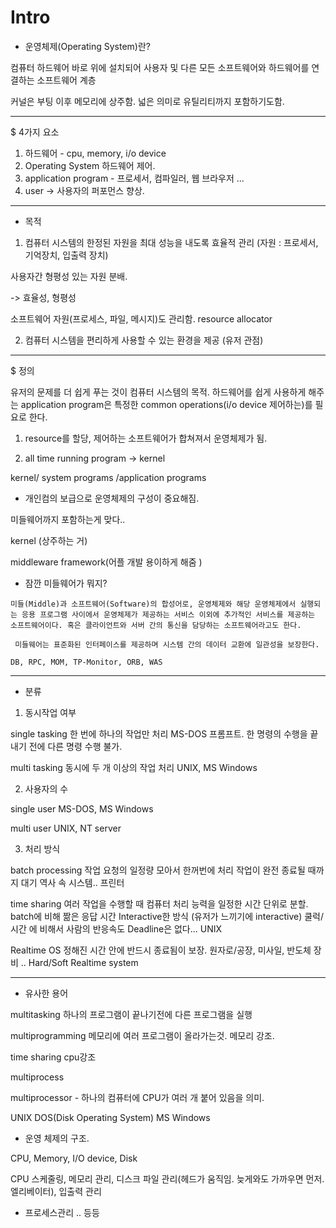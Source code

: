# Intro

- 운영체제(Operating System)란?

컴퓨터 하드웨어 바로 위에 설치되어 사용자 및 다른 모든 소프트웨어와 하드웨어를 연결하는 소프트웨어 계층

커널은 부팅 이후 메모리에 상주함. 넓은 의미로 유틸리티까지 포함하기도함.


---
$ 4가지 요소
1. 하드웨어 - cpu, memory, i/o device
2. Operating System 하드웨어 제어.
3. application program - 프로세서, 컴파일러, 웹 브라우저 ...
4. user -> 사용자의 퍼포먼스 향상.

---

- 목적 

1. 컴퓨터 시스템의 한정된 자원을 최대 성능을 내도록 효율적 관리 (자원 : 프로세서, 기억장치, 입출력 장치)

사용자간 형평성 있는 자원 분배. 

-> 효율성, 형평성

소프트웨어 자원(프로세스, 파일, 메시지)도 관리함.
resource allocator

2. 컴퓨터 시스템을 편리하게 사용할 수 있는 환경을 제공
(유저 관점)


---
$ 정의

 유저의 문제를 더 쉽게 푸는 것이 컴퓨터 시스템의 목적.
하드웨어를 쉽게 사용하게 해주는 application program은 특정한 common operations(i/o device 제어하는)를 필요로 한다.

1. resource를 할당, 제어하는 소프트웨어가 합쳐져서 운영체제가 됨.

2. all time running program -> kernel

kernel/ system programs /application programs

+ 개인컴의 보급으로 운영체제의 구성이 중요해짐.

미들웨어까지 포함하는게 맞다..

kernel (상주하는 거)

middleware framework(어플 개발 용이하게 해줌 )

- 잠깐 미들웨어가 뭐지?

```
미들(Middle)과 소프트웨어(Software)의 합성어로, 운영체제와 해당 운영체제에서 실행되는 응용 프로그램 사이에서 운영체제가 제공하는 서비스 이외에 추가적인 서비스를 제공하는 소프트웨어이다. 혹은 클라이언트와 서버 간의 통신을 담당하는 소프트웨어라고도 한다.

 미들웨어는 표준화된 인터페이스를 제공하며 시스템 간의 데이터 교환에 일관성을 보장한다. 

DB, RPC, MOM, TP-Monitor, ORB, WAS 
```
----
 

- 분류

1. 동시작업 여부

single tasking
    한 번에 하나의 작업만 처리
    MS-DOS 프롬프트. 한 명령의 수행을 끝내기 전에 다른 명령 수행 불가.
    

multi tasking
    동시에 두 개 이상의 작업 처리
    UNIX, MS Windows


2. 사용자의 수

single user
    MS-DOS, MS Windows

multi user
    UNIX, NT server


3. 처리 방식

batch processing
    작업 요청의 일정량 모아서 한꺼번에 처리
    작업이 완전 종료될 때까지 대기
    역사 속 시스템.. 프린터

time sharing
    여러 작업을 수행할 때 컴퓨터 처리 능력을 일정한 시간 단위로 분할.
    batch에 비해 짦은 응답 시간
    Interactive한 방식 (유저가 느끼기에 interactive) 쿨럭/시간 에 비해서 사람의 반응속도 
    Deadline은 없다...
    UNIX

Realtime OS
    정해진 시간 안에 반드시 종료됨이 보장.
    원자로/공장, 미사일, 반도체 장비 ..
    Hard/Soft Realtime system

---

- 유사한 용어

multitasking
하나의 프로그램이 끝나기전에 다른 프로그램을 실행

multiprogramming
메모리에 여러 프로그램이 올라가는것. 메모리 강조.

time sharing
cpu강조

multiprocess

multiprocessor - 하나의 컴퓨터에 CPU가 여러 개 붙어 있음을 의미.

UNIX
DOS(Disk Operating System)
MS Windows


- 운영 체제의 구조.

CPU, Memory, I/O device, Disk

CPU 스케줄링, 메모리 관리, 디스크 파일 관리(헤드가 움직임. 늦게와도 가까우면 먼저. 엘리베이터), 입출력 관리
+ 프로세스관리 .. 등등
